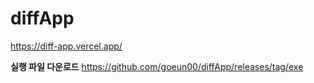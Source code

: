 # diffApp
https://diff-app.vercel.app/

**실행 파일 다운로드**
https://github.com/goeun00/diffApp/releases/tag/exe
